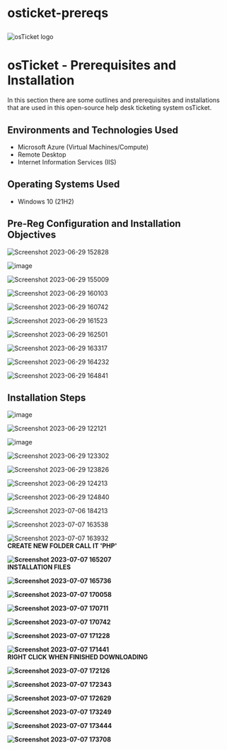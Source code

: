 # osticket-prereqs<p align="center">
<img src="https://i.imgur.com/Clzj7Xs.png" alt="osTicket logo"/>


<h1>osTicket - Prerequisites and Installation</h1>
In this section there are some outlines and prerequisites and installations that are used in this open-source help desk ticketing system osTicket.<br />




<h2>Environments and Technologies Used</h2>

- Microsoft Azure (Virtual Machines/Compute)
- Remote Desktop
- Internet Information Services (IIS)

<h2>Operating Systems Used </h2>

- Windows 10</b> (21H2)

<h2>Pre-Reg Configuration and Installation Objectives</h2>

![Screenshot 2023-06-29 152828](https://github.com/Tcoursecareers23/osticket-prereqs/assets/138035327/8ce4b1eb-8fcd-44e8-8f82-f16ced3cd7a6)

![image](https://github.com/Tcoursecareers23/osticket-prereqs/assets/138035327/517239c1-cda7-4bd3-9653-d5dba31913b8)

![Screenshot 2023-06-29 155009](https://github.com/Tcoursecareers23/osticket-prereqs/assets/138035327/fa537e64-33ef-469b-bce0-3abb4dd2e15d)

![Screenshot 2023-06-29 160103](https://github.com/Tcoursecareers23/osticket-prereqs/assets/138035327/4dbbf9bb-3aae-4300-8e1c-b1fae3f17c11)

![Screenshot 2023-06-29 160742](https://github.com/Tcoursecareers23/osticket-prereqs/assets/138035327/d32d3468-0730-4a83-8054-52810ca32aed)

![Screenshot 2023-06-29 161523](https://github.com/Tcoursecareers23/osticket-prereqs/assets/138035327/e2126641-392f-4f59-b24d-78351ae281b9)

![Screenshot 2023-06-29 162501](https://github.com/Tcoursecareers23/osticket-prereqs/assets/138035327/2a3f1a34-78c8-432a-985f-1ca76e2aad49)

![Screenshot 2023-06-29 163317](https://github.com/Tcoursecareers23/osticket-prereqs/assets/138035327/907ae18b-bb72-47a4-8b2e-9778f3bb61b4)

![Screenshot 2023-06-29 164232](https://github.com/Tcoursecareers23/osticket-prereqs/assets/138035327/23141b21-5702-4954-86ab-56475a3da593)

![Screenshot 2023-06-29 164841](https://github.com/Tcoursecareers23/osticket-prereqs/assets/138035327/d7e35618-0141-43be-8dd7-3048aa1ecfa0)


<h2>Installation Steps</h2>

![image](https://github.com/Tcoursecareers23/osticket-prereqs/assets/138035327/ac62c421-e09c-42d4-82bf-2fce27a26e66)



![Screenshot 2023-06-29 122121](https://github.com/Tcoursecareers23/osticket-prereqs/assets/138035327/d203e63c-516f-4df1-ab8b-81fae669274c)


![image](https://github.com/Tcoursecareers23/osticket-prereqs/assets/138035327/9f13c202-3b0c-483f-be9f-2568364b2e72)

![Screenshot 2023-06-29 123302](https://github.com/Tcoursecareers23/osticket-prereqs/assets/138035327/c631fc52-3cb2-47dd-acdd-5b2f77dc8ea6)


![Screenshot 2023-06-29 123826](https://github.com/Tcoursecareers23/osticket-prereqs/assets/138035327/3893b099-3433-4736-934e-a712e32b0065)


![Screenshot 2023-06-29 124213](https://github.com/Tcoursecareers23/osticket-prereqs/assets/138035327/ef660625-de08-4e67-b213-07c31059bc5c)


![Screenshot 2023-06-29 124840](https://github.com/Tcoursecareers23/osticket-prereqs/assets/138035327/2dfa40e7-bfd6-4d77-83c1-334fad046f7d)

![Screenshot 2023-07-06 184213](https://github.com/Tcoursecareers23/osticket-prereqs/assets/138035327/aa7e06fe-cbae-48d1-94d2-c17a79d6d7bd)

![Screenshot 2023-07-07 163538](https://github.com/Tcoursecareers23/osticket-prereqs/assets/138035327/c84c3cd3-df46-412a-8bff-689d3eabc750)

![Screenshot 2023-07-07 163932](https://github.com/Tcoursecareers23/osticket-prereqs/assets/138035327/784871b5-73a6-413f-8513-33c05015926b)
<br /><b/>CREATE NEW FOLDER CALL IT 'PHP'

![Screenshot 2023-07-07 165207](https://github.com/Tcoursecareers23/osticket-prereqs/assets/138035327/c4ab1d2b-bf11-4cb0-9607-934c88c532e0)
<br /><b/>INSTALLATION FILES

![Screenshot 2023-07-07 165736](https://github.com/Tcoursecareers23/osticket-prereqs/assets/138035327/419087f6-fbfa-4e23-b7a0-480bc7f5077f)

![Screenshot 2023-07-07 170058](https://github.com/Tcoursecareers23/osticket-prereqs/assets/138035327/b753342f-d2bb-4e1d-95a6-cbf412f0eab7)

![Screenshot 2023-07-07 170711](https://github.com/Tcoursecareers23/osticket-prereqs/assets/138035327/fdcf6f20-1f82-4d9a-8b0e-f0fee9688241)

![Screenshot 2023-07-07 170742](https://github.com/Tcoursecareers23/osticket-prereqs/assets/138035327/27c9f875-1cb8-4ccf-a58d-1be383536215)

![Screenshot 2023-07-07 171228](https://github.com/Tcoursecareers23/osticket-prereqs/assets/138035327/cbc15f8e-bb24-4b9a-a14c-e6907ef6c7e9)

![Screenshot 2023-07-07 171441](https://github.com/Tcoursecareers23/osticket-prereqs/assets/138035327/9a4cdd9c-6345-4d40-a415-da4ce70b573b)
<br/><b/>RIGHT CLICK WHEN FINISHED DOWNLOADING

![Screenshot 2023-07-07 172126](https://github.com/Tcoursecareers23/osticket-prereqs/assets/138035327/a5610a85-3e5c-459a-bace-31f62b3239fa)

![Screenshot 2023-07-07 172343](https://github.com/Tcoursecareers23/osticket-prereqs/assets/138035327/974b19e7-0ddd-4bda-b00f-a3fe924cc3a5)

![Screenshot 2023-07-07 172629](https://github.com/Tcoursecareers23/osticket-prereqs/assets/138035327/419c292d-8c09-4b7b-8975-c6fd3830bce5)

![Screenshot 2023-07-07 173249](https://github.com/Tcoursecareers23/osticket-prereqs/assets/138035327/9a7ceadc-bf9d-4378-860c-f1d85df32c4f)

![Screenshot 2023-07-07 173444](https://github.com/Tcoursecareers23/osticket-prereqs/assets/138035327/42eaf042-10bc-4e65-8cb9-9ffb1e28072f)

![Screenshot 2023-07-07 173708](https://github.com/Tcoursecareers23/osticket-prereqs/assets/138035327/122e87e6-696d-4faf-b100-0cd851cb43fa)






























